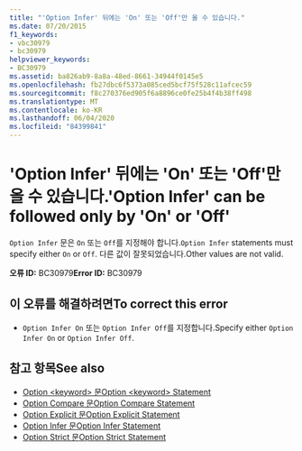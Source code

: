 ```yaml
---
title: "'Option Infer' 뒤에는 'On' 또는 'Off'만 올 수 있습니다."
ms.date: 07/20/2015
f1_keywords:
- vbc30979
- bc30979
helpviewer_keywords:
- BC30979
ms.assetid: ba826ab9-8a8a-48ed-8661-34944f0145e5
ms.openlocfilehash: fb27dbc6f5373a085ced5bcf75f528c11afcec59
ms.sourcegitcommit: f8c270376ed905f6a8896ce0fe25b4f4b38ff498
ms.translationtype: MT
ms.contentlocale: ko-KR
ms.lasthandoff: 06/04/2020
ms.locfileid: "84399841"
---
```

# <a name="option-infer-can-be-followed-only-by-on-or-off"></a><span data-ttu-id="370ab-102">'Option Infer' 뒤에는 'On' 또는 'Off'만 올 수 있습니다.</span><span class="sxs-lookup"><span data-stu-id="370ab-102">'Option Infer' can be followed only by 'On' or 'Off'</span></span>
<span data-ttu-id="370ab-103">`Option Infer` 문은 `On` 또는 `Off`를 지정해야 합니다.</span><span class="sxs-lookup"><span data-stu-id="370ab-103">`Option Infer` statements must specify either `On` or `Off`.</span></span> <span data-ttu-id="370ab-104">다른 값이 잘못되었습니다.</span><span class="sxs-lookup"><span data-stu-id="370ab-104">Other values are not valid.</span></span>  
  
 <span data-ttu-id="370ab-105">**오류 ID:** BC30979</span><span class="sxs-lookup"><span data-stu-id="370ab-105">**Error ID:** BC30979</span></span>  
  
## <a name="to-correct-this-error"></a><span data-ttu-id="370ab-106">이 오류를 해결하려면</span><span class="sxs-lookup"><span data-stu-id="370ab-106">To correct this error</span></span>  
  
- <span data-ttu-id="370ab-107">`Option Infer On` 또는 `Option Infer Off`를 지정합니다.</span><span class="sxs-lookup"><span data-stu-id="370ab-107">Specify either `Option Infer On` or `Option Infer Off`.</span></span>  
  
## <a name="see-also"></a><span data-ttu-id="370ab-108">참고 항목</span><span class="sxs-lookup"><span data-stu-id="370ab-108">See also</span></span>

- [<span data-ttu-id="370ab-109">Option \<keyword> 문</span><span class="sxs-lookup"><span data-stu-id="370ab-109">Option \<keyword> Statement</span></span>](../language-reference/statements/option-keyword-statement.md)
- [<span data-ttu-id="370ab-110">Option Compare 문</span><span class="sxs-lookup"><span data-stu-id="370ab-110">Option Compare Statement</span></span>](../language-reference/statements/option-compare-statement.md)
- [<span data-ttu-id="370ab-111">Option Explicit 문</span><span class="sxs-lookup"><span data-stu-id="370ab-111">Option Explicit Statement</span></span>](../language-reference/statements/option-explicit-statement.md)
- [<span data-ttu-id="370ab-112">Option Infer 문</span><span class="sxs-lookup"><span data-stu-id="370ab-112">Option Infer Statement</span></span>](../language-reference/statements/option-infer-statement.md)
- [<span data-ttu-id="370ab-113">Option Strict 문</span><span class="sxs-lookup"><span data-stu-id="370ab-113">Option Strict Statement</span></span>](../language-reference/statements/option-strict-statement.md)
